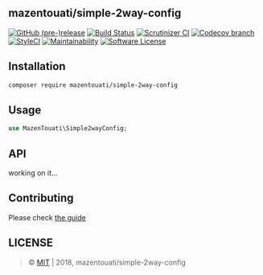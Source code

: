 ## mazentouati/simple-2way-config


[![GitHub (pre-)release](https://img.shields.io/github/release-pre/mazentouati/simple-2way-config.svg)](https://github.com/mazentouati/simple-2way-config/releases/tag/0.1.0)
[![Build Status](https://travis-ci.org/mazentouati/simple-2way-config.svg?branch=master)](https://travis-ci.org/mazentouati/simple-2way-config)
[![Scrutinizer CI](https://img.shields.io/scrutinizer/g/mazentouati/simple-2way-config.svg?style=flat-square)](https://scrutinizer-ci.com/g/mazentouati/simple-2way-config/?branch=master)
[![Codecov branch](https://img.shields.io/codecov/c/github/mazentouati/simple-2way-config/master.svg?style=flat-square)](https://codecov.io/gh/mazentouati/simple-2way-config)
[![StyleCI](https://styleci.io/repos/157292080/shield)](https://styleci.io/repos/157292080)
[![Maintainability](https://api.codeclimate.com/v1/badges/8f71ba0353635c7f4350/maintainability)](https://codeclimate.com/github/mazentouati/simple-2way-config/maintainability)
[![Software License](https://img.shields.io/badge/license-MIT-brightgreen.svg?style=flat-square)](./LICENSE)


## Installation
```bash
composer require mazentouati/simple-2way-config
```

## Usage
```php
use MazenTouati\Simple2wayConfig;

```

## API

<!-- DOCS START -->

working on it...

<!-- DOCS END -->

## Contributing

Please check [the guide](./CONTRIBUTING.md)

## LICENSE

> &copy; [MIT](./LICENSE) | 2018, mazentouati/simple-2way-config
